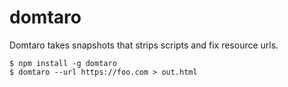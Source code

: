 # domtaro

Domtaro takes snapshots that strips scripts and fix resource urls.

```
$ npm install -g domtaro
$ domtaro --url https://foo.com > out.html
```

